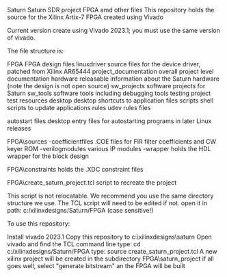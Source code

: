 Saturn
Saturn SDR project FPGA amd other files This repository holds the source for the Xilinx Artix-7 FPGA created using Vivado

Current version create using Vivado 2023.1; you must use the same version of vivado.

The file structure is:

FPGA FPGA design files linuxdriver source files for the device driver, patched from Xilinx AR65444 project_documentation overall project level documentation hardware releasable information about the Saturn hardware (note the design is not open source) sw_projects software projects for Saturn sw_tools software tools including debugging tools testing project test resources desktop desktop shortcuts to application files scripts shell scripts to update applications rules udev rules files

autostart files desktop entry files for autostarting programs in later Linux releases

FPGA\sources -coefficientfiles .COE files for FIR filter coefficients and CW keyer ROM -verilogmodules various IP modules -wrapper holds the HDL wrapper for the block design

FPGA\constraints holds the .XDC constraint files

FPGA\create_saturn_project.tcl script to recreate the project

This script is not relocatable. We recommend you use the same directory structure we use. The TCL script will need to be edited if not. open it in path: c:/xilinxdesigns/Saturn/FPGA (case sensitive!)

To use this repository:

Install vivado 2023.1
Copy this repository to c:\xilinxdesigns\saturn
Open vivado and find the TCL command line
type: cd c:/xilinxdesigns/Saturn/FPGA
type: source create_saturn_project.tcl
A new xilinx project will be created in the subdirectory FPGA\saturn_project if all goes well, select "generate bitstream" an the FPGA will be built
